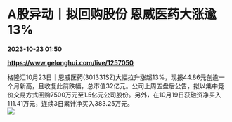 # A股异动丨拟回购股份 恩威医药大涨逾13%

**2023-10-23 01:50**

**https://www.gelonghui.com/live/1257050**

格隆汇10月23日｜恩威医药(301331SZ)大幅拉升涨超13%，现报44.86元创逾一个月新高，且收复此前跌幅，总市值32亿元。公司上周五盘后公告，拟以集中竞价交易方式回购7500万元至1.5亿元公司股份。另外，在10月19日获融资净买入111.41万元，连续3日累计净买入383.25万元。  
![](https://img5.gelonghui.com/live/8fd0f-b9fd47d3-4b74-43a9-8a33-2690ba30820f.png)